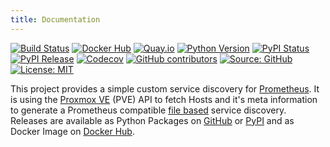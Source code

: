 ```yaml
---
title: Documentation
---
```


[![Build Status](https://ci.thegeeklab.de/api/badges/thegeeklab/prometheus-pve-sd/status.svg)](https://ci.thegeeklab.de/repos/thegeeklab/prometheus-pve-sd)
[![Docker Hub](https://img.shields.io/badge/dockerhub-latest-blue.svg?logo=docker&logoColor=white)](https://hub.docker.com/r/thegeeklab/prometheus-pve-sd)
[![Quay.io](https://img.shields.io/badge/quay-latest-blue.svg?logo=docker&logoColor=white)](https://quay.io/repository/thegeeklab/prometheus-pve-sd)
[![Python Version](https://img.shields.io/pypi/pyversions/prometheus-pve-sd.svg)](https://pypi.org/project/prometheus-pve-sd/)
[![PyPI Status](https://img.shields.io/pypi/status/prometheus-pve-sd.svg)](https://pypi.org/project/prometheus-pve-sd/)
[![PyPI Release](https://img.shields.io/pypi/v/prometheus-pve-sd.svg)](https://pypi.org/project/prometheus-pve-sd/)
[![Codecov](https://img.shields.io/codecov/c/github/thegeeklab/prometheus-pve-sd)](https://codecov.io/gh/thegeeklab/prometheus-pve-sd)
[![GitHub contributors](https://img.shields.io/github/contributors/thegeeklab/prometheus-pve-sd)](https://github.com/thegeeklab/prometheus-pve-sd/graphs/contributors)
[![Source: GitHub](https://img.shields.io/badge/source-github-blue.svg?logo=github&logoColor=white)](https://github.com/thegeeklab/prometheus-pve-sd)
[![License: MIT](https://img.shields.io/github/license/thegeeklab/prometheus-pve-sd)](https://github.com/thegeeklab/prometheus-pve-sd/blob/main/LICENSE)

This project provides a simple custom service discovery for [Prometheus](https://prometheus.io/). It is using the [Proxmox VE](https://www.proxmox.com/de/proxmox-ve) (PVE) API to fetch Hosts and it's meta information to generate a Prometheus compatible [file based](https://prometheus.io/docs/guides/file-sd/) service discovery. Releases are available as Python Packages on [GitHub](https://github.com/thegeeklab/prometheus-pve-sd/releases) or [PyPI](https://pypi.org/project/prometheus-pve-sd/) and as Docker Image on [Docker Hub](https://hub.docker.com/r/thegeeklab/prometheus-pve-sd).
